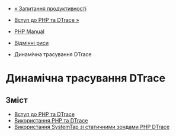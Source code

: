 - [« Запитання
продуктивності](features.gc.performance-considerations.md)
- [Вступ до PHP та DTrace »](features.dtrace.introduction.md)

- [PHP Manual](index.md)
- [Відмінні риси](features.md)
- Динамічна трасування DTrace

# Динамічна трасування DTrace

## Зміст

- [Вступ до PHP та DTrace](features.dtrace.introduction.md)
- [Використання PHP та DTrace](features.dtrace.dtrace.md)
- [Використання SystemTap зі статичними зондами PHP
DTrace](features.dtrace.systemtap.md)
